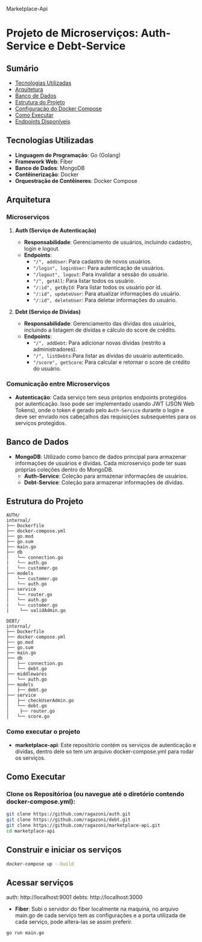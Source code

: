 Marketplace-Api

# Projeto de Microserviços: Auth-Service e Debt-Service

## Sumário

- [Tecnologias Utilizadas](#tecnologias-utilizadas)
- [Arquitetura](#arquitetura)
- [Banco de Dados](#banco-de-dados)
- [Estrutura do Projeto](#estrutura-do-projeto)
- [Configuração do Docker Compose](#configuração-do-docker-compose)
- [Como Executar](#como-executar)
- [Endpoints Disponíveis](#endpoints-disponíveis)

## Tecnologias Utilizadas

- **Linguagem de Programação**: Go (Golang)
- **Framework Web**: Fiber
- **Banco de Dados**: MongoDB
- **Contêinerização**: Docker
- **Orquestração de Contêineres**: Docker Compose

## Arquitetura

### Microserviços

1. **Auth (Serviço de Autenticação)**
   - **Responsabilidade**: Gerenciamento de usuários, incluindo cadastro, login e logout.
   - **Endpoints**:
     - `"/", addUser`: Para cadastro de novos usuários.
     - `"/login", loginUser`: Para autenticação de usuários.
     - `"/logout", logout`: Para invalidar a sessão do usuário.
     - `"/", getAll`: Para listar todos os usuário.
     - `"/:id", getById`: Para listar todos os usuário por id.
     - `"/:id", updateUser`: Para atualizar informações do usuário.
     - `"/:id", deleteUser`: Para deletar informações do usuário.

2. **Debt (Serviço de Dívidas)**
   - **Responsabilidade**: Gerenciamento das dívidas dos usuários, incluindo a listagem de dívidas e cálculo do score de crédito.
   - **Endpoints**:
     - `"/", addDebt`: Para adicionar novas dívidas (restrito a administradores).
     - `"/", listDebts`:Para listar as dívidas do usuário autenticado.
     - `"/score", getScore`: Para calcular e retornar o score de crédito do usuário.

### Comunicação entre Microserviços

- **Autenticação**: Cada serviço tem seus próprios endpoints protegidos por autenticação. Isso pode ser implementado usando JWT (JSON Web Tokens), onde o token é gerado pelo `Auth-Service` durante o login e deve ser enviado nos cabeçalhos das requisições subsequentes para os serviços protegidos.

## Banco de Dados

- **MongoDB**: Utilizado como banco de dados principal para armazenar informações de usuários e dívidas. Cada microserviço pode ter suas próprias coleções dentro do MongoDB.
  - **Auth-Service**: Coleção para armazenar informações de usuários.
  - **Debt-Service**: Coleção para armazenar informações de dívidas.

## Estrutura do Projeto
````
AUTH/
internal/
├── Dockerfile
├── docker-compose.yml
├── go.mod
├── go.sum
├── main.go
├── db
│   └── connection.go
|   └── auth.go
|   └── customer.go
├── models
│   └── customer.go
|   └── auth.go
├── service
│   └── router.go
|   └── auth.go
|   └── customer.go
|    └── validAdmin.go

DEBT/
internal/
├── Dockerfile
├── docker-compose.yml
├── go.mod
├── go.sum
├── main.go
├── db
│   ├── connection.go
│   └── debt.go
├── middlewares
│   └── auth.go
├── models
│   ├── debt.go
├── service
│   ├── checkUserAdmin.go
│   └── debt.go
|    ├── router.go
│   └── score.go
````
### Como executar o projeto

- **marketplace-api**: Este repositório contém os serviços de autenticação e dívidas, dentro dele so tem um arquivo docker-compose.yml
para rodar os serviços.

## Como Executar

### Clone os Repositórioa (ou navegue até o diretório contendo docker-compose.yml):

```bash
git clone https://github.com/ragazoni/auth.git
git clone https://github.com/ragazoni/debt.git
git clone https://github.com/ragazoni/marketplace-api.git
cd marketplace-api
```

## Construir e iniciar os serviços

```bash
docker-compose up --build
```

## Acessar serviços

auth: http://localhost:9001 
debts: http://localhost:3000

- **Fiber**: Subi o servidor do fiber localmente na maquina, no arquivo main.go de cada serviço
tem as configurações e a porta utilizada de cada serviço, pode altera-las se assim preferir.

```bash
go run main.go
```


 




